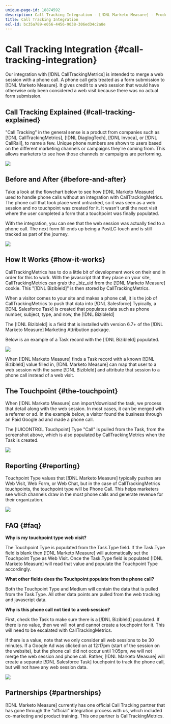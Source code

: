 ```yaml
---
unique-page-id: 18874592
description: Call Tracking Integration - [!DNL Marketo Measure] - Product Documentation
title: Call Tracking Integration
exl-id: bc35a789-e056-4456-9038-306ed34c2a8e
---
```

# Call Tracking Integration {#call-tracking-integration}

Our integration with [!DNL CallTrackingMetrics] is intended to merge a web session with a phone call. A phone call gets treated as a form submission to [!DNL Marketo Measure]. It gives credit to a web session that would have otherwise only been considered a web visit because there was no actual form submission.

## Call Tracking Explained {#call-tracking-explained}

"Call Tracking" in the general sense is a product from companies such as [!DNL CallTrackingMetrics], [!DNL DiaglogTech], [!DNL Invoca], or [!DNL CallRail], to name a few. Unique phone numbers are shown to users based on the different marketing channels or campaigns they're coming from. This allows marketers to see how those channels or campaigns are performing.

![](assets/1.png)

## Before and After {#before-and-after}

Take a look at the flowchart below to see how [!DNL Marketo Measure] used to handle phone calls without an integration with CallTrackingMetrics. The phone call that took place went untracked, so it was seen as a web session and no touchpoint was created for it. It wasn't until the next visit where the user completed a form that a touchpoint was finally populated.

With the integration, you can see that the web session was actually tied to a phone call. The next form fill ends up being a PostLC touch and is still tracked as part of the journey.

![](assets/2.png)

## How It Works {#how-it-works}

CallTrackingMetrics has to do a little bit of development work on their end in order for this to work. With the javascript that they place on your site, CallTrackingMetrics can grab the _biz_uid from the [!DNL Marketo Measure] cookie. This "[!DNL BizibleId]" is then stored by CallTrackingMetrics.

When a visitor comes to your site and makes a phone call, it is the job of CallTrackingMetrics to push that data into [!DNL Salesforce]  Typically, a [!DNL Salesforce Task] is created that populates data such as phone number, subject, type, and now, the [!DNL BizibleId] 

The [!DNL BizibleId] is a field that is installed with version 6.7+ of the [!DNL Marketo Measure] Marketing Attribution package.

Below is an example of a Task record with the [!DNL BizibleId] populated.

![](assets/3.png)

When [!DNL Marketo Measure] finds a Task record with a known [!DNL BizibleId] value filled in, [!DNL Marketo Measure] can map that user to a web session with the same [!DNL BizibleId] and attribute that session to a phone call instead of a web visit.

## The Touchpoint {#the-touchpoint}

When [!DNL Marketo Measure] can import/download the task, we process that detail along with the web session. In most cases, it can be merged with a referrer or ad. In the example below, a visitor found the business through an Paid Google ad and made a phone call.

The [!UICONTROL Touchpoint] Type "Call" is pulled from the Task, from the screenshot above, which is also populated by CallTrackingMetrics when the Task is created.

![](assets/4.png)

## Reporting {#reporting}

Touchpoint Type values that [!DNL Marketo Measure] typically pushes are Web Visit, Web Form, or Web Chat, but in the case of CallTrackingMetrics touchpoints, the touchpoint type will be Phone Call. This helps marketers see which channels draw in the most phone calls and generate revenue for their organization.

![](assets/5.png)

## FAQ {#faq}

**Why is my touchpoint type web visit?**

The Touchpoint Type is populated from the Task.Type field. If the Task.Type field is blank then [!DNL Marketo Measure] will automatically set the Touchpoint Type as Web Visit. Once the Task.Type field is populated [!DNL Marketo Measure] will read that value and populate the Touchpoint Type accordingly.

**What other fields does the Touchpoint populate from the phone call?**

Both the Touchpoint Type and Medium will contain the data that is pulled from the Task.Type. All other data points are pulled from the web tracking and javascript data.

**Why is this phone call not tied to a web session?**

First, check the Task to make sure there is a [!DNL BizibleId] populated. If there is no value, then we will not and cannot create a touchpoint for it. This will need to be escalated with CallTrackingMetrics.

If there is a value, note that we only consider all web sessions to be 30 minutes. If a Google Ad was clicked on at 12:17pm (start of the session on the website), but the phone call did not occur until 1:05pm, we will not merge the web session and phone call. Rather, [!DNL Marketo Measure] will create a separate [!DNL Salesforce Task] touchpoint to track the phone call, but will not have any web session data.

![](assets/6.png)

## Partnerships {#partnerships}

[!DNL Marketo Measure] currently has one official Call Tracking partner that has gone through the "official" integration process with us, which included co-marketing and product training. This one partner is CallTrackingMetrics.

